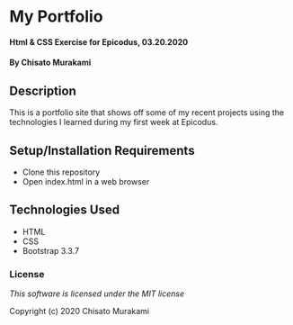 # My Portfolio

#### Html & CSS Exercise for Epicodus, 03.20.2020

#### By **Chisato Murakami**

## Description

This is a portfolio site that shows off some of my recent projects using the technologies I learned during my first week at Epicodus.

## Setup/Installation Requirements

* Clone this repository
* Open index.html in a web browser

## Technologies Used

* HTML
* CSS
* Bootstrap 3.3.7

### License

*This software is licensed under the MIT license*

Copyright (c) 2020 Chisato Murakami